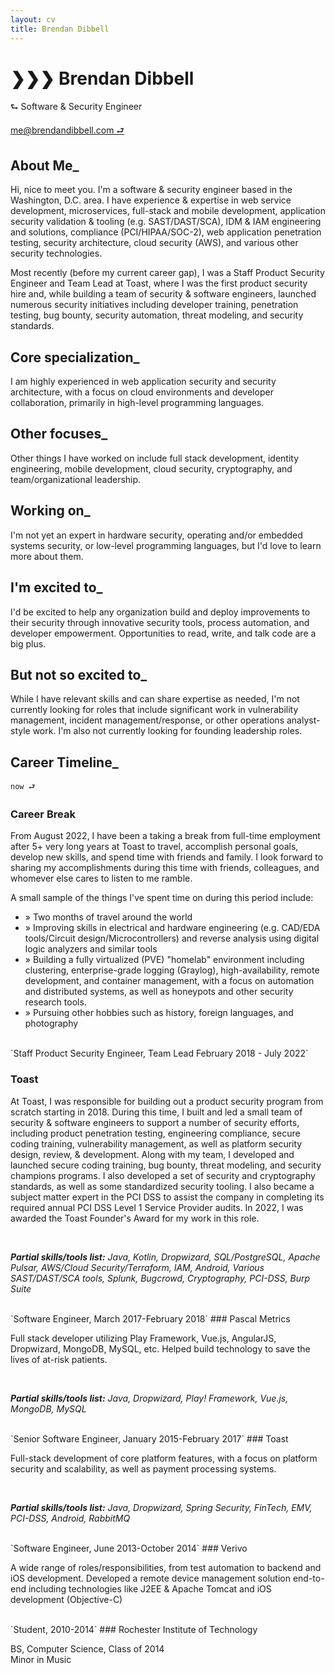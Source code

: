 ```yaml
---
layout: cv
title: Brendan Dibbell
---
```

# ❯❯❯ Brendan Dibbell
⮑ Software & Security Engineer

<div id="webaddress">
<a href="mailto:me@brendandibbell.com">me@brendandibbell.com ⮐</a>
</div>


## About Me_

Hi, nice to meet you. I'm a software & security engineer based in the Washington, D.C. area. I have experience & expertise in web service development, microservices, full-stack and mobile development, application security validation & tooling (e.g. SAST/DAST/SCA), IDM & IAM engineering and solutions, compliance (PCI/HIPAA/SOC-2), web application penetration testing, security architecture, cloud security (AWS), and various other security technologies.

Most recently (before my current career gap), I was a Staff Product Security Engineer and Team Lead at Toast, where I was the first product security hire and, while building a team of security & software engineers, launched numerous security initiatives including developer training, penetration testing, bug bounty, security automation, threat modeling, and security standards. 

## Core specialization_

I am highly experienced in web application security and security architecture, with a focus on cloud environments and developer collaboration, primarily in high-level programming languages.

## Other focuses_

Other things I have worked on include full stack development, identity engineering, mobile development, cloud security, cryptography, and team/organizational leadership.

## Working on_

I'm not yet an expert in hardware security, operating and/or embedded systems security, or low-level programming languages, but I'd love to learn more about them.

## I'm excited to_

I'd be excited to help any organization build and deploy improvements to their security through innovative security tools, process automation, and developer empowerment. Opportunities to read, write, and talk code are a big plus. 

## But not so excited to_

While I have relevant skills and can share expertise as needed, I'm not currently looking for roles that include significant work in vulnerability management, incident management/response, or other operations analyst-style work. I'm also not currently looking for founding leadership roles.


## Career Timeline_
`now ⮐ ` <br />

### Career Break

From August 2022, I have been a taking a break from full-time employment after 5+ very long years at Toast to travel, accomplish personal goals, develop new skills, and spend time with friends and family. I look forward to sharing my accomplishments during this time with friends, colleagues, and whomever else cares to listen to me ramble. 

A small sample of the things I've spent time on during this period include:

- » Two months of travel around the world
- » Improving skills in electrical and hardware engineering (e.g. CAD/EDA tools/Circuit design/Microcontrollers) and reverse analysis using digital logic analyzers and similar tools
- » Building a fully virtualized (PVE) "homelab" environment including clustering, enterprise-grade logging (Graylog), high-availability, remote development, and container management, with a focus on automation and distributed systems, as well as honeypots and other security research tools.
- » Pursuing other hobbies such as history, foreign languages, and photography

<br />
`Staff Product Security Engineer, Team Lead February 2018 - July 2022`

### Toast

At Toast, I was responsible for building out a product security program from scratch starting in 2018. During this time, I built and led a small team of security & software engineers to support a number of security efforts, including product penetration testing, engineering compliance, secure coding training, vulnerability management, as well as platform security design, review, & development. Along with my team, I developed and launched secure coding training, bug bounty, threat modeling, and security champions programs. I also developed a set of security and cryptography standards, as well as some standardized security tooling. I also became a subject matter expert in the PCI DSS to assist the company in completing its required annual PCI DSS Level 1 Service Provider audits. In 2022, I was awarded the Toast Founder's Award for my work in this role.

<br />

_**Partial skills/tools list:** Java, Kotlin, Dropwizard, SQL/PostgreSQL, Apache Pulsar, AWS/Cloud Security/Terraform, IAM, Android, Various SAST/DAST/SCA tools, Splunk, Bugcrowd, Cryptography, PCI-DSS, Burp Suite_

<br />
`Software Engineer, March 2017-February 2018`
### Pascal Metrics

Full stack developer utilizing Play Framework, Vue.js, AngularJS, Dropwizard, MongoDB, MySQL, etc. Helped build technology to save the lives of at-risk patients. 

<br />

_**Partial skills/tools list:** Java, Dropwizard, Play! Framework, Vue.js, MongoDB, MySQL_

<br />
`Senior Software Engineer, January 2015-February 2017`
### Toast

Full-stack development of core platform features, with a focus on platform security and scalability, as well as payment processing systems.

<br />

_**Partial skills/tools list:** Java, Dropwizard, Spring Security, FinTech, EMV, PCI-DSS, Android, RabbitMQ_

<br />
`Software Engineer, June 2013-October 2014`
### Verivo

A wide range of roles/responsibilities, from test automation to backend and iOS development. Developed a remote device management solution end-to-end including technologies like J2EE & Apache Tomcat and iOS development (Objective-C) 

<br />
`Student, 2010-2014`
### Rochester Institute of Technology

BS, Computer Science, Class of 2014 <br />
Minor in Music 

